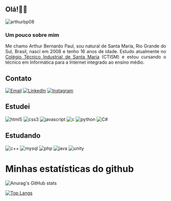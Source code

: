 ## Olá!👋🏻

<p align="left"> <img src="https://komarev.com/ghpvc/?username=b&label=Profile%20views&color=8718e2&style=flat-square" alt="arthurbp08" /> </p>

### Um pouco sobre mim
<!-- <img style="width:256px; border-radius:50%; margin: 1rem;" align="right" alt="" src=""/> -->

<p align="justify">Me chamo Arthur Bernardo Paul, sou natural de Santa Maria, Rio Grande do Sul, Brasil, nasci em 2008 e tenho 16 anos de idade. Estudo atualmente no <a href="https://www.ufsm.br/unidades-universitarias/ctism">Colégio Técnico Industrial de Santa Maria</a> (CTISM) e estou cursando o técnico em Informática para a Internet integrado ao ensino médio.</p>

## Contato

[![Email](https://img.shields.io/badge/Gmail-D14836?style=for-the-badge&logo=gmail&logoColor=white)](mailto:arthurbernardopaul@gmail.com)
[![LinkedIn](https://img.shields.io/badge/LinkedIn-0077B5?style=for-the-badge&logo=linkedin&logoColor=white)](https://www.linkedin.com/in/arthur-bernardo-paul-0ab9a61b1/)
[![Instagram](https://img.shields.io/badge/Instagram-E4405F?style=for-the-badge&logo=instagram&logoColor=white)](https://www.instagram.com/arthurbp__/)

## Estudei
<div display="inline-block">
    <!--html-->
    <img align="center" alt="html5" src="https://img.shields.io/badge/HTML5-E34F26?style=for-the-badge&logo=html5&logoColor=white"/>
    <!--css-->
    <img align="center" alt="css3" src="https://img.shields.io/badge/CSS3-1572B6?style=for-the-badge&logo=css3&logoColor=white"/>
    <!--js-->
    <img align="center" alt="javascript" src="https://img.shields.io/badge/JavaScript-F7DF1E?style=for-the-badge&logo=javascript&logoColor=black"/>
    <!--c-->
    <img align="center" alt="c" src="https://img.shields.io/badge/C-00599C?style=for-the-badge&logo=c&logoColor=white"/>
    <!--C++-->
    <img align="center" alt="python" src="https://img.shields.io/badge/Python-3776AB?style=for-the-badge&logo=python&logoColor=white"/>
    <!--py-->
    <img align="center" alt="C#" src="https://img.shields.io/badge/C%23-239120?style=for-the-badge&logo=c-sharp&logoColor=white"/>
</div>

## Estudando
<div display="inline-block">
    <!--html-->
    <img align="center" alt="c++" src="https://img.shields.io/badge/C%2B%2B-00599C?style=for-the-badge&logo=c%2B%2B&logoColor=white"/>
    <!--mysql-->
    <img align="center" alt="mysql" src="https://img.shields.io/badge/MySQL-005C84?style=for-the-badge&logo=mysql&logoColor=white"/>
    <!--php-->
    <img align="center" alt="php" src="https://img.shields.io/badge/PHP-777BB4?style=for-the-badge&logo=php&logoColor=white"/>
    <!--java-->
    <img align="center" alt="java" src="https://img.shields.io/badge/Java-ED8B00?style=for-the-badge&logo=openjdk&logoColor=white"/>
    <!--unity-->
    <img align="center" alt="unity" src="https://img.shields.io/badge/Unity-100000?style=for-the-badge&logo=unity&logoColor=white"/>
</div>

# Minhas estatísticas do github

![Anurag's GitHub stats](https://github-readme-stats.vercel.app/api?username=arthurbp08&show_icons=true&theme=midnight-purple)

<!-- <br> -->

[![Top Langs](https://github-readme-stats.vercel.app/api/top-langs/?username=arthurbp08&theme=midnight-purple)](https://github.com/arthurbp08/github-readme-stats)
